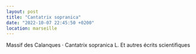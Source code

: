 ```yaml
---
layout: post
title: "Cantatrix sopranica"
date: "2022-10-07 22:45:50 +0200"
location: marseille
---
```


Massif des Calanques · Cantatrix sopranica L. Et autres écrits scientifiques
